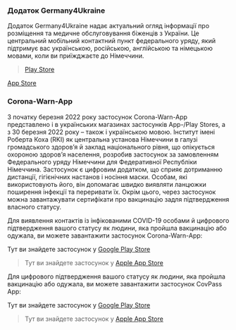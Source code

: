 ### Додаток Germany4Ukraine
Додаток Germany4Ukraine надає актуальний огляд інформації про розміщення та медичне обслуговування біженців з України. Це центральний мобільний контактний пункт федерального уряду, який підтримує вас українською, російською, англійською та німецькою мовами, коли ви приїжджаєте до Німеччини.
>[Play Store](https://play.google.com/store/apps/details?id=de.germany4ukraine.app&gl=uk&hl=uk)

[App Store](https://apps.apple.com/ua/app/germany4ukraine/id1614220238?l=uk)
### Corona-Warn-App
З початку березня 2022 року застосунок Corona-Warn-App представлено і в українських магазинах застосунків App-/Play Stores, а з 30 березня 2022 року – також і українською мовою. Інститут імені Роберта Коха (RKI) як центральна установа Німеччини в галузі громадського здоров’я й заклад національного рівня, що опікується охороною здоров’я населення, розробив застосунок за замовленням Федерального уряду Німеччини для Федеративної Республіки Німеччина. Застосунок є цифровим додатком, що сприяє дотриманню дистанції, гігієнічних настанов і носіння маски. Особам, які використовують його, він допомагає швидко виявляти ланцюжки поширення інфекції та переривати їх. Окрім цього, через застосунок можна завантажувати сертифікати про вакцинацію задля підтвердження власного статусу.

Для виявлення контактів із інфікованими COVID-19 особами й цифрового підтвердження вашого статусу як людини, яка пройшла вакцинацію або одужала, ви можете завантажити застосунок Corona-Warn-App:

Тут ви знайдете застосунок у [Google Play Store](https://play.google.com/store/apps/details?id=de.rki.coronawarnapp&gl=DE)
>Тут ви знайдете застосунок у [Apple App Store](https://apps.apple.com/de/app/corona-warn-app/id1512595757)

Для цифрового підтвердження вашого статусу як людини, яка пройшла вакцинацію або одужала, ви можете завантажити застосунок CovPass App:

Тут ви знайдете застосунок у [Google Play Store](https://play.google.com/store/apps/details?id=de.rki.covpass.app&gl=US)
>Тут ви знайдете застосунок у [Apple App Store](https://apps.apple.com/de/app/covpass/id1566140352)
